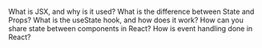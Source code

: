 
 What is JSX, and why is it used?
 What is the difference between State and Props?
 What is the useState hook, and how does it work?
 How can you share state between components in React?
 How is event handling done in React?
